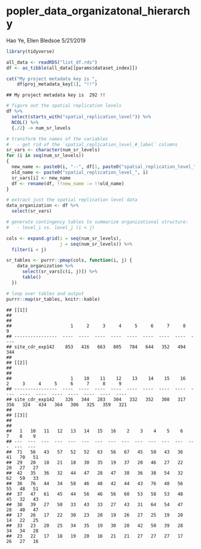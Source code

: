 popler\_data\_organizatonal\_hierarchy
================
Hao Ye, Ellen Bledsoe
5/21/2019

``` r
library(tidyverse)

all_data <- readRDS("list_df.rds")
df <- as_tibble(all_data[[params$dataset_index]])

cat("My project metadata key is ", 
    df$proj_metadata_key[1], "!!")
```

    ## My project metadata key is  292 !!

``` r
# figure out the spatial replication levels
df %>% 
  select(starts_with("spatial_replication_level")) %>%
  NCOL() %>%
  {./2} -> num_sr_levels
```

``` r
# transform the names of the variables
#   - get rid of the `spatial_replication_level_#_label` columns
sr_vars <- character(num_sr_levels)
for (i in seq(num_sr_levels))
{
  new_name <- paste0(i, "--", df[1, paste0("spatial_replication_level_", i, "_label")])
  old_name <- paste0("spatial_replication_level_", i)
  sr_vars[i] <- new_name
  df <- rename(df, !!new_name := !!old_name)
}
```

``` r
# extract just the spatial replication level data
data_organization <- df %>%
  select(sr_vars)
```

``` r
# generate contingency tables to summarize organizational structure:
#   - level_i vs. level_j (i < j)

cols <- expand.grid(i = seq(num_sr_levels), 
                    j = seq(num_sr_levels)) %>%
  filter(i < j)

sr_tables <- purrr::pmap(cols, function(i, j) {
    data_organization %>%
      select(sr_vars[c(i, j)]) %>%
      table()
  })
```

``` r
# loop over tables and output
purrr::map(sr_tables, knitr::kable)
```

    ## [[1]]
    ## 
    ## 
    ##                      1     2     3     4     5     6     7     8     9
    ## ----------------  ----  ----  ----  ----  ----  ----  ----  ----  ----
    ## site_cdr_exp142    853   416   663   805   784   644   352   494   344
    ## 
    ## [[2]]
    ## 
    ## 
    ##                      1    10    11    12    13    14    15    16     2     3     4     5     6     7     8     9
    ## ----------------  ----  ----  ----  ----  ----  ----  ----  ----  ----  ----  ----  ----  ----  ----  ----  ----
    ## site_cdr_exp142    326   344   283   304   332   352   308   317   356   324   434   364   306   325   359   321
    ## 
    ## [[3]]
    ## 
    ## 
    ##   1   10   11   12   13   14   15   16    2    3    4    5    6    7    8    9
    ## ---  ---  ---  ---  ---  ---  ---  ---  ---  ---  ---  ---  ---  ---  ---  ---
    ##  71   56   43   57   52   52   63   56   67   45   50   43   36   41   70   51
    ##  29   20   18   21   18   30   35   19   37   20   46   27   22   20   27   27
    ##  42   35   36   32   44   47   28   47   38   36   38   54   32   62   59   33
    ##  36   76   44   34   58   46   48   42   44   43   76   48   56   55   48   51
    ##  37   47   61   45   44   56   46   56   60   53   58   53   48   45   32   43
    ##  38   39   27   50   33   43   33   27   43   31   64   54   47   28   40   47
    ##  17   26   17   22   30   23   20   19   26   27   25   19   20   14   22   25
    ##  33   23   20   25   34   35   19   30   20   42   50   39   28   34   34   28
    ##  23   22   17   18   19   20   16   21   21   27   27   27   17   26   27   16

